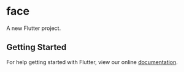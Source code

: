 # face

A new Flutter project.

## Getting Started

For help getting started with Flutter, view our online
[documentation](http://flutter.io/).

